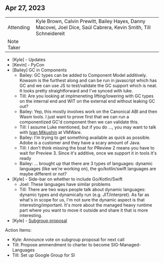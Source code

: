 ## Apr 27, 2023

|          |      | 
| -------- | -------- |
| Attending  | Kyle Brown, Calvin Prewitt, Bailey Hayes, Danny Macovei, Joel Dice, Saúl Cabrera, Kevin Smith, Till Schneidereit
| Note Taker |

* [Kyle] - Updates
* [Kevin] - PyCon
* [Bailey] GC in Components
    * Bailey: GC types can be added to Component Model additively. Kowasm is the furthest along and can be run in javascript which has GC and we can use JS to test/validate the GC support which is neat. It looks pretty straightforward and I've synced with luke.
    * Till: Are you looking at implmeneting lifting/lowering with GC types on the internal end and WIT on the external end without leaking GC out?
    * Bailey: Yep, this mostly involves work on the Canonical ABI and then Wasm tools. I just want to prove first that we can run a componentized GC'd component then we can validate this.
    * Till: I assume Luke mentioned, but if you do ..., you may want to talk with [Ivan Mikushin](mailto:imikushin@vmware.com) at VMWare.
    * Bailey: I'm trying to get something available as quick as possible. Adobe is a customer and they have a scary amount of Java.
    * Till: I don't think missing the boat for PReview 2 means you have to wait for Preview 3. Since it's additive, once we support it in tools it's ready
    * Bailey: ... brought up that there are 3 types of languages: dynamic languages (like we're working on), the go/kotlin/swift languages are maybe different or not?
* [Kyle] - Side-bar on whether to include Go/Kotlin/Swift
    * Joel: These languages have similar problems
    * Till: There are two ways people talk about dynamic languages: dynamic types and dynamically run (e.g. JIT/interpret). As far as what's in scope for us, I'm not sure the dynamic aspect is that interesting/important. It's more about the managed heavy runtime part where you want to move it outside and share it that is more interesting.
* [Kyle] - [Subgroup proposal](https://github.com/bytecodealliance/SIG-Dynamic-Languages/pull/1)

Action Items:
* Kyle: Announce vote on subgroup proposal for next call
* Till: Propose ammendment to charter to become SIG-Managed-Languages
* Till: Set up Google Group for SI
